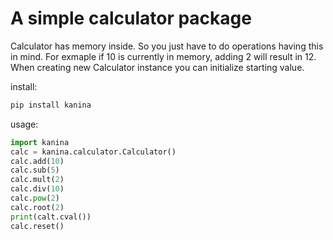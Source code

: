 # A simple calculator package

Calculator has memory inside. 
So you just have to do operations having this in mind. 
For exmaple if 10 is currently in memory, adding 2 will result in 12. 
When creating new Calculator instance you can initialize starting value.


install:

```python
pip install kanina
```

usage:
```python
import kanina
calc = kanina.calculator.Calculator()
calc.add(10)
calc.sub(5)
calc.mult(2)
calc.div(10)
calc.pow(2)
calc.root(2)
print(calt.cval())
calc.reset()
```

